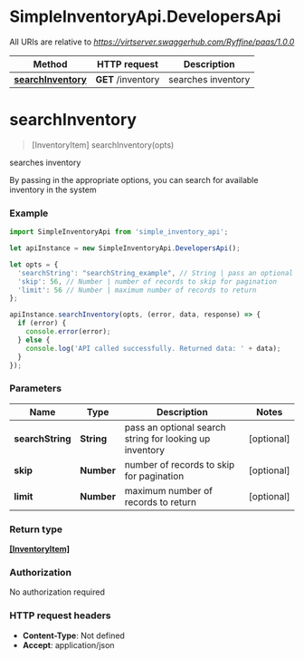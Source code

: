 # SimpleInventoryApi.DevelopersApi

All URIs are relative to *https://virtserver.swaggerhub.com/Ryffine/paas/1.0.0*

Method | HTTP request | Description
------------- | ------------- | -------------
[**searchInventory**](DevelopersApi.md#searchInventory) | **GET** /inventory | searches inventory


<a name="searchInventory"></a>
# **searchInventory**
> [InventoryItem] searchInventory(opts)

searches inventory

By passing in the appropriate options, you can search for available inventory in the system 

### Example
```javascript
import SimpleInventoryApi from 'simple_inventory_api';

let apiInstance = new SimpleInventoryApi.DevelopersApi();

let opts = { 
  'searchString': "searchString_example", // String | pass an optional search string for looking up inventory
  'skip': 56, // Number | number of records to skip for pagination
  'limit': 56 // Number | maximum number of records to return
};

apiInstance.searchInventory(opts, (error, data, response) => {
  if (error) {
    console.error(error);
  } else {
    console.log('API called successfully. Returned data: ' + data);
  }
});
```

### Parameters

Name | Type | Description  | Notes
------------- | ------------- | ------------- | -------------
 **searchString** | **String**| pass an optional search string for looking up inventory | [optional] 
 **skip** | **Number**| number of records to skip for pagination | [optional] 
 **limit** | **Number**| maximum number of records to return | [optional] 

### Return type

[**[InventoryItem]**](InventoryItem.md)

### Authorization

No authorization required

### HTTP request headers

 - **Content-Type**: Not defined
 - **Accept**: application/json

